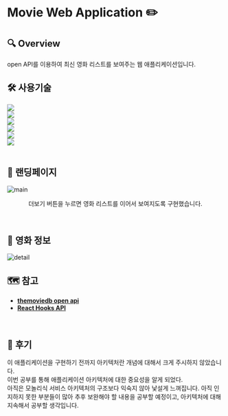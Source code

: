 
# Movie Web Application :pencil2:
## 🔍 Overview
open API를 이용하여 최신 영화 리스트를 보여주는 웹 애플리케이션입니다.
<br />

## 🛠 사용기술
 <img src="https://img.shields.io/badge/HTML5-E34F26?style=flat-square&logo=HTML5&logoColor=white"> <br />
 <img src="https://img.shields.io/badge/CSS3-1572B6?style=flat-square&logo=CSS3&logoColor=white"> <br />
 <img src="https://img.shields.io/badge/Node.js-339933?style=flat-square&logo=Node.js&logoColor=white"> <br />
 <img src="https://img.shields.io/badge/Express-000000?style=flat-square&logo=Express&logoColor=white"> <br />
 <img src="https://img.shields.io/badge/React-61DAFB?style=flat-square&logo=React&logoColor=white"> <br />
 <img src="https://img.shields.io/badge/Ant%20Design-0170FE?style=flat-square&logo=Ant%20Design&logoColor=white"> <br />
<br />

## 🎥 랜딩페이지
![main](https://user-images.githubusercontent.com/61848895/116954225-5424c800-acca-11eb-8d51-4c70286698ff.png)

 <p align="center"> 더보기 버튼을 누르면 영화 리스트를 이어서 보여지도록 구현했습니다.</p>
<br />

## 🎥 영화 정보
![detail](https://user-images.githubusercontent.com/61848895/116954191-3ce5da80-acca-11eb-9306-19e2dc4e79f0.png)
<br />
## 🗺️ 참고
- [**themoviedb open api**](https://www.themoviedb.org/)
- [**React Hooks API**](https://ko.reactjs.org/docs/hooks-reference.html)
<br />

## 🌿 후기
이 애플리케이션을 구현하기 전까지 아키텍처란 개념에 대해서 크게 주시하지 않았습니다.<br />
이번 공부를 통해 애플리케이션 아키텍처에 대한 중요성을 알게 되었다. <br />
아직은 모놀리식 서비스 아키텍처의 구조보다 익숙지 않아 낯설게 느껴집니다.
아직 인지하지 못한 부분들이 많아 추후 보완해야 할 내용을 공부할 예정이고, 아키텍처에 대해 지속해서 공부할 생각입니다.
